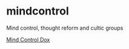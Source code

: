 # mindcontrol
Mind control, thought reform and cultic groups

[Mind Control Dox](http://dropdox.github.io/mindcontrol/)
